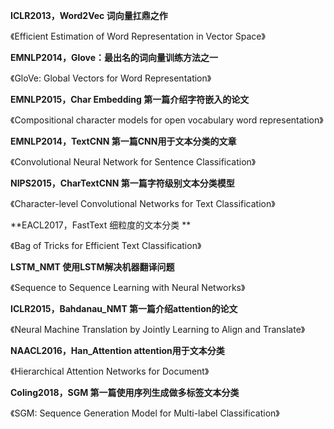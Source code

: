 
**ICLR2013，Word2Vec 词向量扛鼎之作**

《Efficient Estimation of Word Representation in Vector Space》

**EMNLP2014，Glove：最出名的词向量训练方法之一**

《GloVe: Global Vectors for Word Representation》

**EMNLP2015，Char Embedding 第一篇介绍字符嵌入的论文**

《Compositional character models for open vocabulary word representation》

**EMNLP2014，TextCNN 第一篇CNN用于文本分类的文章**

《Convolutional Neural Network for Sentence Classification》

**NIPS2015，CharTextCNN 第一篇字符级别文本分类模型**

《Character-level Convolutional Networks for Text Classification》

**EACL2017，FastText 细粒度的文本分类 **

《Bag of Tricks for Efficient Text Classification》

**LSTM_NMT 使用LSTM解决机器翻译问题**

《Sequence to Sequence Learning with Neural Networks》

**ICLR2015，Bahdanau_NMT 第一篇介绍attention的论文**

《Neural Machine Translation by Jointly Learning to Align and Translate》

**NAACL2016，Han_Attention attention用于文本分类**

《Hierarchical Attention Networks for Document》

**Coling2018，SGM 第一篇使用序列生成做多标签文本分类**

《SGM: Sequence Generation Model for Multi-label Classification》
